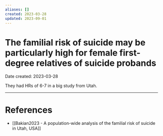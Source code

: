 ```yaml
---
aliases: []
created: 2023-03-28
updated: 2023-09-01
---
```


# The familial risk of suicide may be particularly high for female first-degree relatives of suicide probands
Date created: 2023-03-28

They had HRs of 6-7 in a big study from Utah. 

---
# References
* [[Bakian2023 - A population-wide analysis of the familial risk of suicide in Utah, USA]]